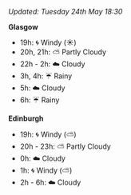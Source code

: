 *Updated: Tuesday 24th May 18:30*

**Glasgow**

* 19h: :cyclone: Windy (:sunny:)
* 20h, 21h: :partly_sunny: Partly Cloudy
* 22h - 2h: :cloud: Cloudy
* 3h, 4h: :umbrella: Rainy
* 5h: :cloud: Cloudy
* 6h: :umbrella: Rainy

**Edinburgh**

* 19h: :cyclone: Windy (:partly_sunny:)
* 20h - 23h: :partly_sunny: Partly Cloudy
* 0h: :cloud: Cloudy
* 1h: :cyclone: Windy (:partly_sunny:)
* 2h - 6h: :cloud: Cloudy
